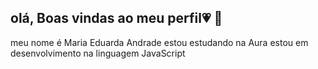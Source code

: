 ## olá, Boas vindas ao meu perfil💗 👋
meu nome é Maria Eduarda Andrade
estou estudando na Aura
estou em desenvolvimento na linguagem JavaScript
